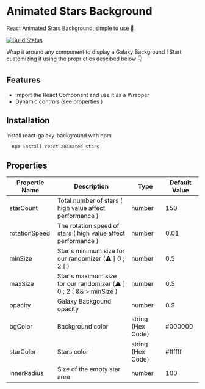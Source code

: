 # Animated Stars Background

React Animated Stars Background, simple to use 🚀

[![Build Status](https://travis-ci.org/joemccann/dillinger.svg?branch=master)](https://travis-ci.org/joemccann/dillinger)

Wrap it around any component to display a Galaxy Background !
Start customizing it using the proprieties descibed below 👇

## Features

- Import the React Component and use it as a Wrapper
- Dynamic controls (see properties )

## Installation

Install react-galaxy-background with npm

```bash
  npm install react-animated-stars
```

## Properties

| Propertie Name | Description                                                         | Type              | Default Value |
| -------------- | ------------------------------------------------------------------- | ----------------- | ------------- |
| starCount      | Total number of stars ( high value affect performance )             | number            | 150           |
| rotationSpeed  | The rotation speed of stars ( high value affect performance )       | number            | 0.01          |
| minSize        | Star's minimum size for our randomizer (⚠️ ] 0 ; 2 [ )              | number            | 0.5           |
| maxSize        | Star's maximum size for our randomizer (⚠️ ] 0 ; 2 [ && > minSize ) | number            | 0.5           |
| opacity        | Galaxy Backgound opacity                                            | number            | 0.9           |
| bgColor        | Background color                                                    | string (Hex Code) | #000000       |
| starColor      | Stars color                                                         | string (Hex Code) | #ffffff       |
| innerRadius    | Size of the empty star area                                         | number            | 100           |

